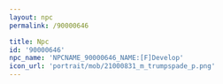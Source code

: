 ```yaml
---
layout: npc
permalink: /90000646

title: Npc
id: '90000646'
npc_name: 'NPCNAME_90000646_NAME:[F]Develop'
icon_url: 'portrait/mob/21000831_m_trumpspade_p.png'
---
```

